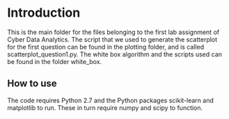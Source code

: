 Introduction
======
This is the main folder for the files belonging to the first lab assignment of Cyber Data Analytics. The script that we used to generate the scatterplot for the first question can be found in the plotting folder, and is called scatterplot_question1.py. The white box algorithm and the scripts used can be found in the folder white_box.

How to use
------
The code requires Python 2.7 and the Python packages scikit-learn and matplotlib to run. These in turn require numpy and scipy to function.
